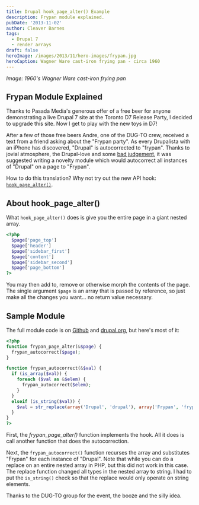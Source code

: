 ```yaml
---
title: Drupal hook_page_alter() Example
description: Frypan module explained.
pubDate: '2013-11-02'
author: Cleaver Barnes
tags:
  - Drupal 7
  - render arrays
draft: false
heroImage: /images/2013/11/hero-images/frypan.jpg
heroCaption: Wagner Ware cast-iron frying pan - circa 1960
---
```

*Image: 1960's Wagner Ware cast-iron frying pan*

## Frypan Module Explained
Thanks to Pasada Media's generous offer of a free beer for anyone demonstrating a live Drupal 7 site at the Toronto D7 Release Party, I decided to upgrade this site.  Now I get to play with the new toys in D7!

After a few of those free beers Andre, one of the DUG-TO crew, received a text from a friend asking about the "Frypan party".  As every Drupalista with an iPhone has discovered, "Drupal" is autocorrected to "frypan".  Thanks to jovial atmosphere, the Drupal-love and some <a href="https://drupal.org/project/bad_judgement">bad judgement</a>, it was suggested writing a novelty module which would autocorrect all instances of "Drupal" on a page to "Frypan".

How to do this translation? Why not try out the new API hook: <a href="https://api.drupal.org/api/drupal/modules--system--system.api.php/function/hook_page_alter/7">`hook_page_alter()`</a>.

## About hook\_page\_alter()
What `hook_page_alter()` does is give you the entire page in a giant nested array.

```php
<?php
  $page['page_top']
  $page['header']
  $page['sidebar_first']
  $page['content']
  $page['sidebar_second']
  $page['page_bottom']
?>
```

You may then add to, remove or otherwise morph the contents of the page.  The single argument `$page` is an array that is passed by reference, so just make all the changes you want... no return value necessary.

## Sample Module
The full module code is on [Github](https://github.com/cleaver/Frypan) and [drupal.org](https://www.drupal.org/project/frypan), but here's most of it:

```php
<?php
function frypan_page_alter(&$page) {
  frypan_autocorrect($page);
}

function frypan_autocorrect(&$val) {
  if (is_array($val)) {
    foreach ($val as &$elem) {
      frypan_autocorrect($elem);
    }
  }
  elseif (is_string($val)) {
    $val = str_replace(array('Drupal', 'drupal'), array('Frypan', 'frypan'), $val);
  }
}
?>
```

First, the *frypan_page_alter()* function implements the hook.  All it does is call another function that does the autocorrection.

Next, the `frypan_autocorrect()` function recurses the array and substitutes "Frypan" for each instance of "Drupal".  Note that while you can do a replace on an entire nested array in PHP, but this did not work in this case.  The replace function changed all types in the nested array to string.  I had to put the `is_string()` check so that the replace would only operate on string elements.

Thanks to the DUG-TO group for the event, the booze and the silly idea.
